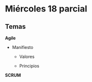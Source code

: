 # Miércoles 18 parcial

## Temas

**Agile**

-   Manifiesto

    -   Valores

    -   Principios

**SCRUM**
